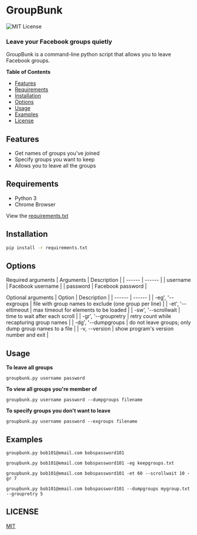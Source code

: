 # GroupBunk
![MIT License](https://img.shields.io/github/license/shine-jayakumar/Covid19-Exploratory-Analysis-With-SQL)

### Leave your Facebook groups quietly

GroupBunk is a command-line python script that allows you to leave Facebook groups.

**Table of Contents**
- [Features](#Features "Features")
- [Requirements](#Requirements "Requirements")
- [Installation](#Installation "Installation")
- [Options](#Options "Options")
- [Usage](#Usage "Usage")
- [Examples](#Examples "Examples")
- [License](#LICENSE "License")

## Features
- Get names of groups you've joined
- Specify groups you want to keep
- Allows you to leave all the groups

## Requirements
- Python 3
- Chrome Browser

View the [requirements.txt](https://github.com/shine-jayakumar/Rubber-Price-Telegram-Bot/blob/master/requirements.txt)

## Installation
```sh
pip install -r requirements.txt
```
## Options
Required arguments
| Arguments | Description |
| ------ | ------ |
| username | Facebook username |
| password | Facebook password |

Optional arguments
| Option | Description |
| ------ | ------ |
| -eg', '--exgroups | file with group names to exclude (one group per line) |
| -et', '--eltimeout | max timeout for elements to be loaded |
| -sw', '--scrollwait | time to wait after each scroll |
| -gr', '--groupretry | retry count while recapturing group names |
| -dg', '--dumpgroups | do not leave groups; only dump group names to a file |
| -v, --version | show program's version number and exit |

## Usage
**To leave all groups**

```
groupbunk.py username password
```
    
**To view all groups you're member of**
```
groupbunk.py username password --dumpgroups filename
```
    
**To specify groups you don't want to leave**
```
groupbunk.py username password --exgroups filename
```
    
## Examples
```
groupbunk.py bob101@email.com bobspassword101
```
```
groupbunk.py bob101@email.com bobspassword101 -eg keepgroups.txt
```
```
groupbunk.py bob101@email.com bobspassword101 -et 60 --scrollwait 10 -gr 7
```
```
groupbunk.py bob101@email.com bobspassword101 --dumpgroups mygroup.txt --groupretry 5
```
## LICENSE
[MIT](https://github.com/shine-jayakumar/groupbunk-fb/blob/master/LICENSE)
